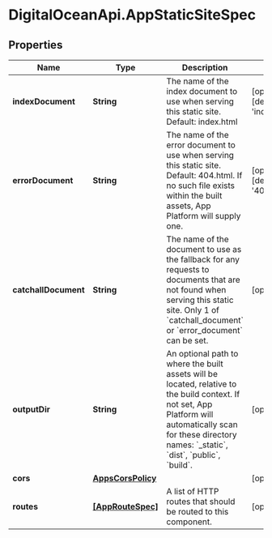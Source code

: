 # DigitalOceanApi.AppStaticSiteSpec

## Properties
Name | Type | Description | Notes
------------ | ------------- | ------------- | -------------
**indexDocument** | **String** | The name of the index document to use when serving this static site. Default: index.html | [optional] [default to &#x27;index.html&#x27;]
**errorDocument** | **String** | The name of the error document to use when serving this static site. Default: 404.html. If no such file exists within the built assets, App Platform will supply one. | [optional] [default to &#x27;404.html&#x27;]
**catchallDocument** | **String** | The name of the document to use as the fallback for any requests to documents that are not found when serving this static site. Only 1 of &#x60;catchall_document&#x60; or &#x60;error_document&#x60; can be set. | [optional] 
**outputDir** | **String** | An optional path to where the built assets will be located, relative to the build context. If not set, App Platform will automatically scan for these directory names: &#x60;_static&#x60;, &#x60;dist&#x60;, &#x60;public&#x60;, &#x60;build&#x60;. | [optional] 
**cors** | [**AppsCorsPolicy**](AppsCorsPolicy.md) |  | [optional] 
**routes** | [**[AppRouteSpec]**](AppRouteSpec.md) | A list of HTTP routes that should be routed to this component. | [optional] 
